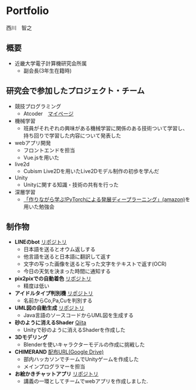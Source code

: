 # Portfolio
西川　智之
## 概要
- 近畿大学電子計算機研究会所属
    - 副会長(3年生在籍時) 

## 研究会で参加したプロジェクト・チーム
- 競技プログラミング 
    - Atcoder　[マイページ](https://atcoder.jp/users/Tomoe6)
- 機械学習
    - 班員がそれぞれの興味がある機械学習に関係のある技術ついて学習し、持ち回りで学習した内容について発表した
- webアプリ開発
    - フロントエンドを担当
    - Vue.jsを用いた
- live2d
    - Cubism Live2Dを用いたLive2Dモデル制作の初歩を学んだ
- Unity
    - Unityに関する知識・技術の共有を行った
- 深層学習
    - [「作りながら学ぶ!PyTorchによる発展ディープラーニング」(amazon)](https://www.amazon.co.jp/dp/B07VPDVNKW)を用いた勉強会

## 制作物

- **LINEのbot** [リポジトリ](https://github.com/setsuha7242/LINEbot-MojiMoji-)
    - 日本語を送るとオウム返しする
    - 他言語を送ると日本語に翻訳して返す
    - 文字の写った画像を送ると写った文字をテキストで返す(OCR)
    - 今日の天気を決まった時間に通知する
- **pix2pixでの自動着色** [リポジトリ](https://github.com/setsuha7242/pix2pix_astolfo)
    - 精度は低い
- **アイドルタイプ判別機** [リポジトリ](https://github.com/setsuha7242/Idol_type_Cheaker)
    - 名前からCo,Pa,Cuを判別する
- **UML図の自動生成** [リポジトリ](https://github.com/setsuha7242/makeUxf)
    - Java言語のソースコードからUML図を生成する
- **砂のように消えるShader** [Qiita](https://qiita.com/Tomoe6/items/fd447bb2b4a77fb93a4e)
    - Unityで砂のように消えるShaderを作成した
- **3Dモデリング**
    - Blenderを使いキャラクターモデルの作成に挑戦した
- **CHIMERAND** [配布URL(Google Drive)](https://drive.google.com/drive/u/0/folders/11UyGX6TNc5eWUzLs7o0QXUKfu4GE-4nQ)
    - 部内ハッカソンでチームでUnityゲームを作成した
    - メインプログラマーを担当
- **お絵かきチャットアプリ** [リポジトリ](https://github.com/setsuha7242/DrawingChat)
    - 講義の一環としてチームでwebアプリを作成しました.
